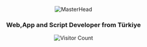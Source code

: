 <p align="center">
  <img src="https://i.pinimg.com/736x/c7/3f/9e/c73f9e5fbc61e261f479fe6745399f7a.jpg" alt="MasterHead">
</p>
<h3 align="center">Web,App and Script Developer from Türkiye</h3>

</p>
<p align="center">
  <img src="https://moe-counter.glitch.me/get/@iScuids.theme=moebooru" alt="Visitor Count">
</p>
